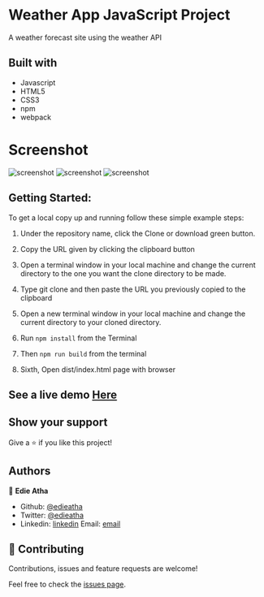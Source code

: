 # Weather App JavaScript Project

A weather forecast site using the weather API 

## Built with

  * Javascript
  * HTML5
  * CSS3
  * npm
  * webpack
  
# Screenshot

![screenshot](img0.png)
![screenshot](img1.png)
![screenshot](img2.png)

## Getting Started:

To get a local copy up and running follow these simple example steps:

1. Under the repository name, click the Clone or download green button.

2. Copy the URL given by clicking the clipboard button

3. Open a terminal window in your local machine and change the current directory to the one you
   want the clone directory to be made.

4. Type  git clone and then paste the URL you previously copied to the clipboard

5. Open a new terminal window in your local machine and change the current directory to your
   cloned directory.

6. Run `npm install` from the Terminal

7. Then `npm run build` from the terminal

8. Sixth, Open dist/index.html page with browser


## See a live demo [Here](https://raw.githack.com/edieatha/webpack-restaurant-page/development/dist/index.html)

## Show your support
Give a ⭐️ if you like this project!

## Authors

👤 **Edie Atha**

- Github: [@edieatha](https://github.com/edieatha)
- Twitter: [@edieatha](https://twitter.com/edieatha)
- Linkedin: [linkedin](https://www.linkedin.com/in/edieatha/)
 Email: [email](edieatha@gmail.com)


## 🤝 Contributing

Contributions, issues and feature requests are welcome!

Feel free to check the [issues page](https://github.com/edieatha/js-weather-app/issues).

